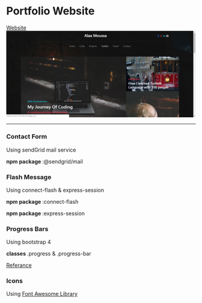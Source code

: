 <h1>Portfolio Website</h1>
<a href="https://alaa-moussa.herokuapp.com/">Website </a>
<img src="preview-portfolio.gif">
<hr>


<h3>Contact Form</h3>
<p>Using sendGrid mail service  </p>
<p><strong>npm package </strong>:@sendgrid/mail</p>

<h3>Flash Message</h3>
<p>Using connect-flash & express-session</p>
<p><strong>npm package </strong>:connect-flash</p>
<p><strong>npm package </strong>:express-session</p>


<h3>Progress Bars</h3>
<p>Using bootstrap 4</p>
<p><strong>classes </strong> .progress & .progress-bar</p>
<a href="https://getbootstrap.com/docs/4.3/components/progress/" target="_blank">Referance</a>


<h3>Icons</h3>
<p>Using <a href="https://fontawesome.com/start" target="_blank">Font Awesome Library</a></p>
